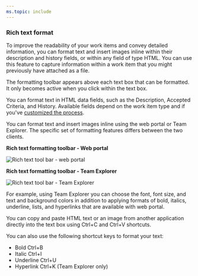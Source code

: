 ```yaml
---
ms.topic: include
---
```


<a id="rich-text"></a>
### Rich text format  

To improve the readability of your work items and convey detailed information, you can format text and insert images inline within their description and history fields, or within any field of type HTML. You can use this feature to capture information within a work item that you might previously have attached as a file.

The formatting toolbar appears above each text box that can be formatted. It only becomes active when you click within the text box. 

You can format text in HTML data fields, such as the Description, Accepted Criteria, and History. Available fields depend on the work item type and if you've [customized the process](/azure/devops/organizations/settings/work/customize-process). 

You can format text and insert images inline using the web portal or Team Explorer. The specific set of formatting features differs between the two clients. 

**Rich text formatting toolbar - Web portal**  

![Rich text tool bar - web portal](/azure/devops/boards/queries/_img/rich-text-ui-web-portal.png)   


**Rich text formatting toolbar - Team Explorer**  

![Rich text tool bar - Team Explorer](/azure/devops/boards/queries/_img/rich-text-ui-te.png)

For example, using Team Explorer you can choose the font, font size, and text and background colors in addition to applying formats of bold, italics, underline, lists, and hyperlinks that are available with web portal.

You can copy and paste HTML text or an image from another application directly into the text box using Ctrl+C and Ctrl+V shortcuts.

You can also use the following shortcut keys to format your text:
- Bold Ctrl+B  
- Italic Ctrl+I  
- Underline Ctrl+U  
- Hyperlink Ctrl+K  (Team Explorer only)